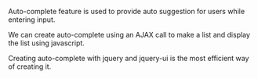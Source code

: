 Auto-complete feature is used to provide auto suggestion for users while entering input. 

We can create auto-complete using an AJAX call to make a list and display the list using 
javascript. 

Creating auto-complete with jquery and jquery-ui is the most efficient way of creating it.

